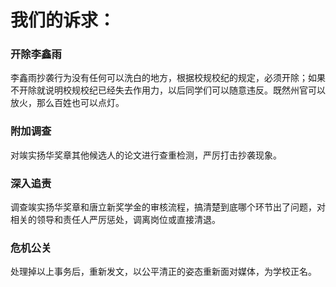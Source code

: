 
# 我们的诉求：



### 开除李鑫雨

李鑫雨抄袭行为没有任何可以洗白的地方，根据校规校纪的规定，必须开除；如果不开除就说明校规校纪已经失去作用力，以后同学们可以随意违反。既然州官可以放火，那么百姓也可以点灯。

### 附加调查

对竢实扬华奖章其他候选人的论文进行查重检测，严厉打击抄袭现象。


### 深入追责

调查竢实扬华奖章和唐立新奖学金的审核流程，搞清楚到底哪个环节出了问题，对相关的领导和责任人严厉惩处，调离岗位或直接清退。


### 危机公关

处理掉以上事务后，重新发文，以公平清正的姿态重新面对媒体，为学校正名。
